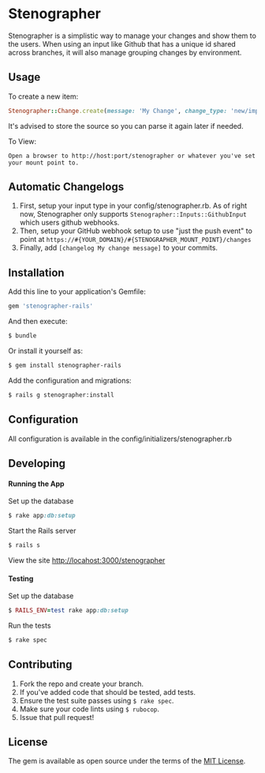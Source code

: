 # Stenographer
Stenographer is a simplistic way to manage your changes and show them to the users. When using an input like Github that
has a unique id shared across branches, it will also manage grouping changes by environment.

## Usage
To create a new item:
```ruby
Stenographer::Change.create(message: 'My Change', change_type: 'new/improved/fixed', visible: true, environments: 'production', tracker_ids: '#12345', source: '{}')
```
It's advised to store the source so you can parse it again later if needed.

To View:
```
Open a browser to http://host:port/stenographer or whatever you've set your mount point to.
```

## Automatic Changelogs
1. First, setup your input type in your config/stenographer.rb. As of right now, Stenographer only supports ``Stenographer::Inputs::GithubInput`` which users github webhooks.
1. Then, setup your GitHub webhook setup to use "just the push event" to point at `https://#{YOUR_DOMAIN}/#{STENOGRAPHER_MOUNT_POINT}/changes`
1. Finally, add `[changelog My change message]` to your commits.

## Installation
Add this line to your application's Gemfile:

```ruby
gem 'stenographer-rails'
```

And then execute:
```bash
$ bundle
```

Or install it yourself as:
```bash
$ gem install stenographer-rails
```

Add the configuration and migrations:
```bash
$ rails g stenographer:install
```

## Configuration
All configuration is available in the config/initializers/stenographer.rb

## Developing
#### Running the App
Set up the database

```ruby
$ rake app:db:setup
```

Start the Rails server
```ruby
$ rails s
```

View the site
[http://locahost:3000/stenographer](http://locahost:3000/stenographer)

#### Testing
Set up the database

```ruby
$ RAILS_ENV=test rake app:db:setup
```

Run the tests
```ruby
$ rake spec
```

## Contributing
1. Fork the repo and create your branch.
2. If you've added code that should be tested, add tests.
4. Ensure the test suite passes using `$ rake spec`.
5. Make sure your code lints using `$ rubocop`.
6. Issue that pull request!

## License
The gem is available as open source under the terms of the [MIT License](https://opensource.org/licenses/MIT).
